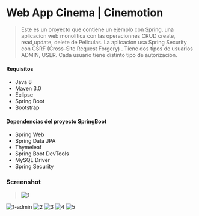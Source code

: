 # Web App Cinema | Cinemotion
>  Este es un proyecto que contiene un ejemplo con Spring, una aplicacion web monolitica con las operacionnes CRUD create, read,update, delete de Peliculas. La aplicacion usa Spring Security con CSRF (Cross-Site Request Forgery) . Tiene dos tipos de usuarios ADMIN, USER. Cada usuario tiene distinto tipo de autorización.

#### Requisitos
- Java 8 
- Maven 3.0
- Eclipse 
- Spring Boot
- Bootstrap

#### Dependencias del proyecto SpringBoot
- Spring Web
- Spring Data JPA
- Thymeleaf
- Spring Boot DevTools
- MySQL Driver
- Spring Security


### Screenshot
> ![1](https://user-images.githubusercontent.com/54692898/116495080-92f4f100-a878-11eb-8bf5-727e71199cd4.jpg)
> 
![1-admin](https://user-images.githubusercontent.com/54692898/116495543-79a07480-a879-11eb-8933-726e3b376150.png)
![2](https://user-images.githubusercontent.com/54692898/116495551-7c9b6500-a879-11eb-92e7-b20453015417.jpg)
![3](https://user-images.githubusercontent.com/54692898/116495557-7efdbf00-a879-11eb-8700-85ae3bbd37c1.jpg)
![4](https://user-images.githubusercontent.com/54692898/116495564-802eec00-a879-11eb-95ed-15e08d4c2aa7.jpg)
![5](https://user-images.githubusercontent.com/54692898/116495568-81f8af80-a879-11eb-82ee-17a7352ca9b0.jpg)
